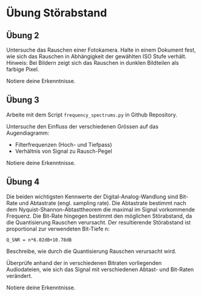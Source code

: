 # Übung Störabstand


## Übung 2
Untersuche das Rauschen einer Fotokamera.
Halte in einem Dokument fest, wie sich das Rauschen in Abhängigkeit der gewählten ISO Stufe verhält.
Hinweis: Bei Bildern zeigt sich das Rauschen in dunklen Bildteilen als farbige Pixel.

Notiere deine Erkenntnisse.

## Übung 3
Arbeite mit dem Script `frequency_spectrums.py` in Github Repository.

Untersuche den Einfluss der verschiedenen Grössen auf das Augendiagramm:
- Filterfrequenzen (Hoch- und Tiefpass)
- Verhältnis von Signal zu Rausch-Pegel

Notiere deine Erkenntnisse.

## Übung 4
Die beiden wichtigsten Kennwerte der Digital-Analog-Wandlung sind Bit-Rate und Abtastrate (engl. sampling rate).
Die Abtastrate bestimmt nach dem Nyquist-Shannon-Abtasttheorem die maximal im Signal vorkommende Frequenz.
Die Bit-Rate hingegen bestimmt den möglichen Störabstand, da die Quantisierung Rauschen verursacht.
Der resultierende Störabstand ist proportional zur verwendeten Bit-Tiefe n:

`Q_SNR = n*6.02dB+10.78dB`

Beschreibe, wie durch die Quantisierung Rauschen verursacht wird.

Überprüfe anhand der in verschiedenen Bitraten vorliegenden Audiodateien, wie sich das Signal mit verschiedenen Abtast- und Bit-Raten verändert.

Notiere deine Erkenntnisse.

